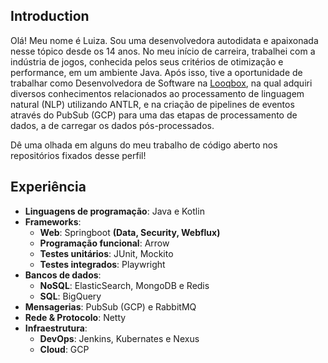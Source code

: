 ## Introduction

Olá! Meu nome é Luiza. Sou uma desenvolvedora autodidata e apaixonada nesse tópico desde os 14 anos. No meu início de carreira, trabalhei com a indústria de jogos, conhecida pelos seus critérios de otimização e performance, em um ambiente Java. Após isso, tive a oportunidade de trabalhar como Desenvolvedora de Software na [Looqbox](https://www.looqbox.com/), na qual adquiri diversos conhecimentos relacionados ao processamento de linguagem natural (NLP) utilizando ANTLR, e na criação de pipelines de eventos através do PubSub (GCP) para uma das etapas de processamento de dados, a de carregar os dados pós-processados.

Dê uma olhada em alguns do meu trabalho de código aberto nos repositórios fixados desse perfil!

## Experiência

- **Linguagens de programação**: Java e Kotlin
- **Frameworks**:
   - **Web**: Springboot **(Data, Security, Webflux)**
   - **Programação funcional**: Arrow 
   - **Testes unitários**: JUnit, Mockito
   - **Testes integrados**: Playwright
- **Bancos de dados**:
   - **NoSQL**: ElasticSearch, MongoDB e Redis
   - **SQL**: BigQuery
- **Mensagerias**: PubSub (GCP) e RabbitMQ
- **Rede & Protocolo**: Netty
- **Infraestrutura**:
   - **DevOps**: Jenkins, Kubernates e Nexus
   - **Cloud**: GCP
